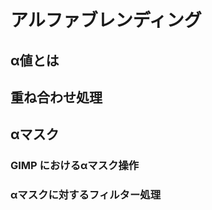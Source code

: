 アルファブレンディング
======================

## α値とは
## 重ね合わせ処理
## αマスク
### GIMP におけるαマスク操作
### αマスクに対するフィルター処理
